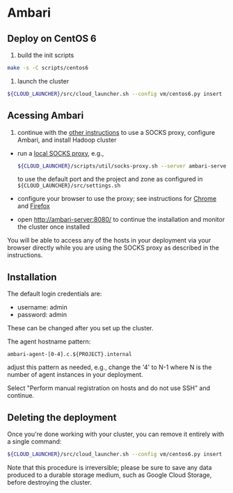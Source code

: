 Ambari
======

Deploy on CentOS 6
------------------

1. build the init scripts

  ```bash
  make -s -C scripts/centos6
  ```

1. launch the cluster

  ```bash
  ${CLOUD_LAUNCHER}/src/cloud_launcher.sh --config vm/centos6.py insert
  ```

Acessing Ambari
---------------

1. continue with the [other instructions](../centos6/)
   to use a SOCKS proxy, configure Ambari, and install Hadoop cluster

* run a [local SOCKS proxy](../../../../scripts/util/socks-proxy.md), e.g.,

  ```bash
  ${CLOUD_LAUNCHER}/scripts/util/socks-proxy.sh --server ambari-server
  ```

  to use the default port and the project and zone as configured in
  `${CLOUD_LAUNCHER}/src/settings.sh`

* configure your browser to use the proxy;
  see instructions for
  [Chrome](../../../../scripts/util/socks-proxy.md#chrome) and
  [Firefox](../../../../scripts/util/socks-proxy.md#firefox)

* open [http://ambari-server:8080/](http://ambari-server:8080) to continue the
  installation and monitor the cluster once installed

You will be able to access any of the hosts in your deployment via your browser
directly while you are using the SOCKS proxy as described in the instructions.

Installation
------------

The default login credentials are:

* username: admin
* password: admin

These can be changed after you set up the cluster.

The agent hostname pattern:

```
ambari-agent-[0-4].c.${PROJECT}.internal
```

adjust this pattern as needed, e.g., change the '4' to N-1 where N is the number
of agent instances in your deployment.

Select "Perform manual registration on hosts and do not use SSH" and continue.

Deleting the deployment
-----------------------

Once you're done working with your cluster, you can remove it entirely with a
single command:

```bash
${CLOUD_LAUNCHER}/src/cloud_launcher.sh --config vm/centos6.py insert
```

Note that this procedure is irreversible; please be sure to save any data
produced to a durable storage medium, such as Google Cloud Storage, before
destroying the cluster.
